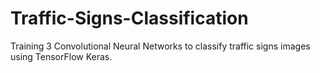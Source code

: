 # Traffic-Signs-Classification
 Training 3 Convolutional Neural Networks to classify traffic signs images using TensorFlow Keras.
